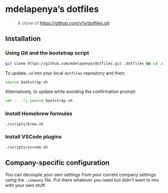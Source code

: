 # mdelapenya’s dotfiles

> A clone of https://github.com/v1v/dotfiles.git

## Installation

### Using Git and the bootstrap script

```bash
git clone https://github.com/mdelapenya/dotfiles.git .dotfiles && cd .dotfiles && source bootstrap.sh
```

To update, `cd` into your local `dotfiles` repository and then:

```bash
source bootstrap.sh
```

Alternatively, to update while avoiding the confirmation prompt:

```bash
set -- -f; source bootstrap.sh
```

### Install Homebrew formulas

```bash
./scripts/brew.sh
```

### Install VSCode plugins

```bash
./scripts/vscode.sh
```

## Company-specific configuration
You can decouple your own settings from your current company settings using the `.company` file. Put there whatever you need but didn't want to mix with your own stuff.
